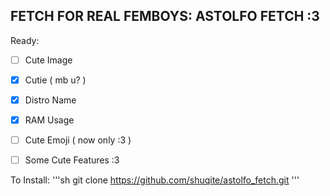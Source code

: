 FETCH FOR REAL FEMBOYS: ASTOLFO FETCH :3
---

Ready:
- [ ] Cute Image
- [x] Cutie ( mb u? )
- [x] Distro Name
- [x] RAM Usage
- [ ] Cute Emoji ( now only :3 )
- [ ] Some Cute Features :3


To Install:
'''sh 
git clone https://github.com/shuqite/astolfo_fetch.git
'''


